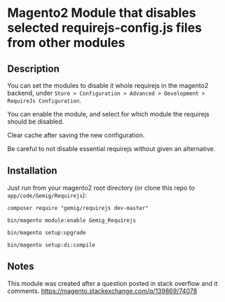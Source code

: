 # Magento2 Module that disables selected requirejs-config.js files from other modules

## Description

 You can set the modules to disable it whole requirejs in the magento2 backend, under `Store > Configuration > Advanced > Development > RequireJs Configuration`.
 
 You can enable the module, and select for which module the requirejs should be disabled.
 
 Clear cache after saving the new configuration.
 
 Be careful to not disable essential requirejs without given an alternative.

## Installation
   
   Just run from your magento2 root directory (or clone this repo to `app/code/Gemig/Requirejs`):
    
    composer require "gemig/requirejs dev-master"
  
    bin/magento module:enable Gemig_Requirejs
    
    bin/magento setup:upgrade
    
    bin/magento setup:di:compile
    
## Notes

 This module was created after a question posted in stack overflow and it comments.
    https://magento.stackexchange.com/q/139869/74078       

    
    
